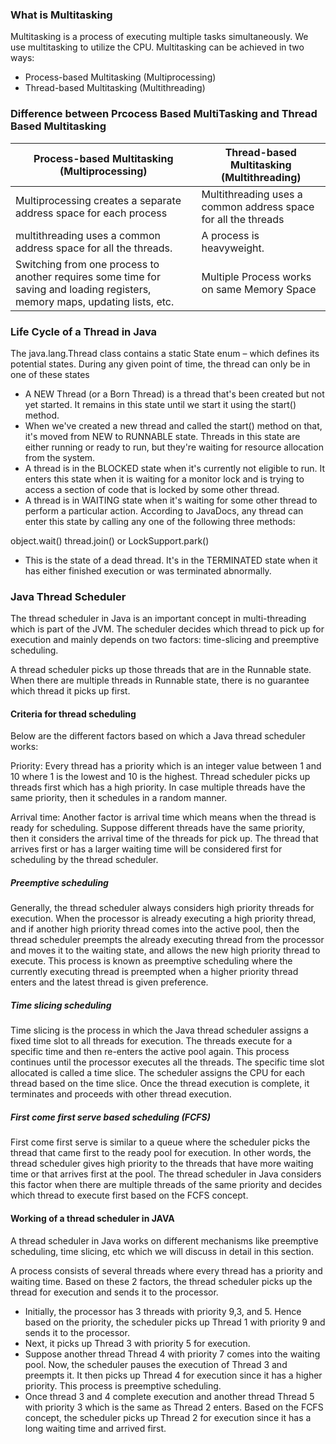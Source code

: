 ### What is Multitasking

Multitasking is a process of executing multiple tasks simultaneously. We use multitasking to utilize the CPU. Multitasking can be achieved in two ways:

* Process-based Multitasking (Multiprocessing)
* Thread-based Multitasking (Multithreading)

### Difference between Prcocess Based MultiTasking and Thread Based Multitasking

| Process-based Multitasking (Multiprocessing) | Thread-based Multitasking (Multithreading) |
|-----------------------------------------------|--------------------------------------------|
| Multiprocessing creates a separate address space for each process | Multithreading uses a common address space for all the threads|
| multithreading uses a common address space for all the threads. | A process is heavyweight. |
| Switching from one process to another requires some time for saving and loading registers, memory maps, updating lists, etc. | Multiple Process works on same Memory Space |

### Life Cycle of a Thread in Java

The java.lang.Thread class contains a static State enum – which defines its potential states. During any given point of time, the thread can only be in one of these states

* A NEW Thread (or a Born Thread) is a thread that's been created but not yet started. It remains in this state until we start it using the start() method.
* When we've created a new thread and called the start() method on that, it's moved from NEW to RUNNABLE state. Threads in this state are either running or ready to run, but they're waiting for resource allocation from the system.
* A thread is in the BLOCKED state when it's currently not eligible to run. It enters this state when it is waiting for a monitor lock and is trying to access a section of code that is locked by some other thread.
* A thread is in WAITING state when it's waiting for some other thread to perform a particular action. According to JavaDocs, any thread can enter this state by calling any one of the following three methods:

object.wait()
thread.join() or
LockSupport.park()

* This is the state of a dead thread. It's in the TERMINATED state when it has either finished execution or was terminated abnormally.

### Java Thread Scheduler

The thread scheduler in Java is an important concept in multi-threading which is part of the JVM. The scheduler decides which thread to pick up for execution and mainly depends on two factors: time-slicing and preemptive scheduling.

A thread scheduler picks up those threads that are in the Runnable state. When there are multiple threads in Runnable state, there is no guarantee which thread it picks up first.

#### Criteria for thread scheduling

Below are the different factors based on which a Java thread scheduler works:

Priority: Every thread has a priority which is an integer value between 1 and 10 where 1 is the lowest and 10 is the highest. Thread scheduler picks up threads first which has a high priority. In case multiple threads have the same priority, then it schedules in a random manner.

Arrival time: Another factor is arrival time which means when the thread is ready for scheduling. Suppose different threads have the same priority, then it considers the arrival time of the threads for pick up. The thread that arrives first or has a larger waiting time will be considered first for scheduling by the thread scheduler.


##### Preemptive scheduling

Generally, the thread scheduler always considers high priority threads for execution. When the processor is already executing a high priority thread, and if another high priority thread comes into the active pool, then the thread scheduler preempts the already executing thread from the processor and moves it to the waiting state, and allows the new high priority thread to execute. This process is known as preemptive scheduling where the currently executing thread is preempted when a higher priority thread enters and the latest thread is given preference.

##### Time slicing scheduling

Time slicing is the process in which the Java thread scheduler assigns a fixed time slot to all threads for execution. The threads execute for a specific time and then re-enters the active pool again. This process continues until the processor executes all the threads. The specific time slot allocated is called a time slice. The scheduler assigns the CPU for each thread based on the time slice. Once the thread execution is complete, it terminates and proceeds with other thread execution.

##### First come first serve based scheduling (FCFS)

First come first serve is similar to a queue where the scheduler picks the thread that came first to the ready pool for execution. In other words, the thread scheduler gives high priority to the threads that have more waiting time or that arrives first at the pool. The thread scheduler in Java considers this factor when there are multiple threads of the same priority and decides which thread to execute first based on the FCFS concept.


#### Working of a thread scheduler in JAVA

A thread scheduler in Java works on different mechanisms like preemptive scheduling, time slicing, etc which we will discuss in detail in this section.

A process consists of several threads where every thread has a priority and waiting time. Based on these 2 factors, the thread scheduler picks up the thread for execution and sends it to the processor.

* Initially, the processor has 3 threads with priority 9,3, and 5. Hence based on the priority, the scheduler picks up Thread 1 with priority 9 and sends it to the processor.
* Next, it picks up Thread 3 with priority 5 for execution.
* Suppose another thread Thread 4 with priority 7 comes into the waiting pool. Now, the scheduler pauses the execution of Thread 3 and preempts it. It then picks up Thread 4 for execution since it has a higher priority. This process is preemptive scheduling.
* Once thread 3 and 4 complete execution and another thread Thread 5 with priority 3 which is the same as Thread 2 enters. Based on the FCFS concept, the scheduler picks up Thread 2 for execution since it has a long waiting time and arrived first.
